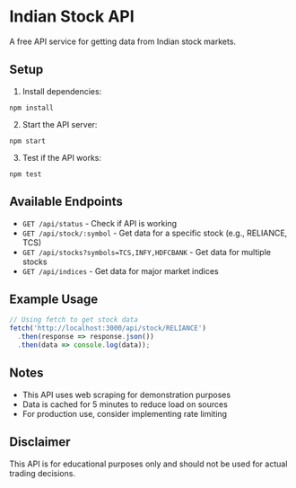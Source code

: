 # Indian Stock API

A free API service for getting data from Indian stock markets.

## Setup

1. Install dependencies:
```
npm install
```

2. Start the API server:
```
npm start
```

3. Test if the API works:
```
npm test
```

## Available Endpoints

- `GET /api/status` - Check if API is working
- `GET /api/stock/:symbol` - Get data for a specific stock (e.g., RELIANCE, TCS)
- `GET /api/stocks?symbols=TCS,INFY,HDFCBANK` - Get data for multiple stocks
- `GET /api/indices` - Get data for major market indices

## Example Usage

```javascript
// Using fetch to get stock data
fetch('http://localhost:3000/api/stock/RELIANCE')
  .then(response => response.json())
  .then(data => console.log(data));
```

## Notes

- This API uses web scraping for demonstration purposes
- Data is cached for 5 minutes to reduce load on sources
- For production use, consider implementing rate limiting

## Disclaimer

This API is for educational purposes only and should not be used for actual trading decisions.
